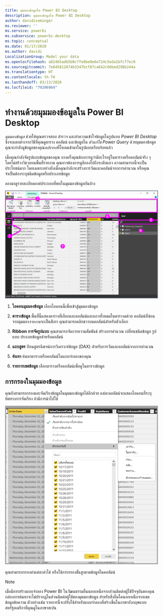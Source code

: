 ```yaml
---
title: มุมมองข้อมูลใน Power BI Desktop
description: มุมมองข้อมูลใน Power BI Desktop
author: davidiseminger
ms.reviewer: ''
ms.service: powerbi
ms.subservice: powerbi-desktop
ms.topic: conceptual
ms.date: 01/17/2020
ms.author: davidi
LocalizationGroup: Model your data
ms.openlocfilehash: a82465adb5b0c7fe8be0e6e724c5eda1bfcf7ec0
ms.sourcegitcommit: 7e845812874b3347bcf87ca642c66bed298b244a
ms.translationtype: HT
ms.contentlocale: th-TH
ms.lasthandoff: 03/13/2020
ms.locfileid: "79206964"
---
```

# <a name="work-with-data-view-in-power-bi-desktop"></a>ทำงานด้วยมุมมองข้อมูลใน Power BI Desktop

*มุมมองข้อมูล* ช่วยให้คุณตรวจสอบ สำรวจ และทำความเข้าใจข้อมูลในรูปแบบ *Power BI Desktop* ซึ่งจะแตกต่างจากวิธีที่คุณดูตาราง คอลัมน์ และข้อมูลใน *ตัวแก้ไข Power Query* ด้วยมุมมองข้อมูล คุณจะกำลังดูข้อมูลของคุณ*หลังจาก*ที่โหลดเข้ามาในรูปแบบเรียบร้อยแล้ว

เมื่อคุณกำลังจัดรูปแบบข้อมูลของคุณ บางครั้งคุณต้องการดูว่ามีอะไรอยู่ในตารางหรือคอลัมน์จริง ๆ โดยไม่สร้างวิชวลบนพื้นที่รายงาน คุณอาจต้องการดูลึกลงไปถึงระดับแถว ความสามารถนี้จะเป็นประโยชน์มาก โดยเฉพาะอย่างยิ่งเมื่อคุณกำลังจะสร้างการวัดและคอลัมน์จากการคำนวณ หรือคุณจำเป็นต้องระบุชนิดข้อมูลหรือประเภทข้อมูล

ลองมาดูรายละเอียดองค์ประกอบที่พบในมุมมองข้อมูลกันบ้าง

![มุมมองข้อมูลใน Power BI Desktop](media/desktop-data-view/dataview_fullscreen.png)

1. **ไอคอนมุมมองข้อมูล** เลือกไอคอนนี้เพื่อเข้าสู่มุมมองข้อมูล

2. **ตารางข้อมูล** พื้นที่นี้แสดงตารางที่เลือกและคอลัมน์และแถวทั้งหมดในตารางดด้วย คอลัมน์ที่ซ่อนจากมุมมอง*รายงาน*จะเป็นสีเทา คุณสามารถคลิกขวาบนคอลัมน์สำหรับตัวเลือก

3. **Ribbon การจัดรูปแบบ** คุณสามารถจัดการความสัมพันธ์ สร้างการคำนวณ เปลี่ยนชนิดข้อมูล รูปแบบ ประเภทข้อมูลสำหรับคอลัมน์

4. **แถบสูตร** ป้อนสูตรนิพจน์การวิเคราะห์ข้อมูล (DAX) สำหรับการวัดและคอลัมน์จากการคำนวณ

5. **ค้นหา** ค้นหาตารางหรือคอลัมน์ในแบบจำลองของคุณ

6. **รายการเขตข้อมูล** เลือกตารางหรือคอลัมน์เพื่อดูในตารางข้อมูล

## <a name="filtering-in-data-view"></a>การกรองในมุมมองข้อมูล

คุณยังสามารถกรองและจัดเรียงข้อมูลในมุมมองข้อมูลได้อีกด้วย แต่ละคอลัมน์จะแสดงไอคอนที่ระบุทิศทางการจัดเรียง ถ้ามีการนำไปใช้

![เรียงลำดับและกรองในมุมมองข้อมูลใน Power BI Desktop](media/desktop-data-view/dataview_sort-and-filter.png)

คุณสามารถกรองค่าแต่ละค่าได้ หรือใช้การกรองขั้นสูงตามข้อมูลในคอลัมน์

> [!NOTE]
> เมื่อมีการสร้างแบบจำลอง Power BI ในวัฒนธรรมอื่นนอกเหนือจากส่วนติดต่อผู้ใช้ปัจจุบันของคุณ กล่องการค้นหาจะไม่ปรากฏในส่วนติดต่อผู้ใช้ของมุมมองข้อมูล สำหรับสิ่งอื่นใดนอกเหนือจากเขตข้อมูลข้อความ ตัวอย่างเช่น รายการนี้จะปรับใช้สำหรับแบบจำลองที่สร้างขึ้นในภาษาอังกฤษแบบสหรัฐอเมริกาที่คุณดูในภาษาสเปน
